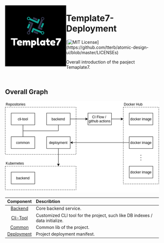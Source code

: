 <p>
  <img align="left" src="resource/readme/logo.png">
</p>

# Template7-Deployment

[![MIT License](https://img.shields.io/apm/l/atomic-design-ui.svg?)](https://github.com/tterb/atomic-design-ui/blob/master/LICENSEs)

Overall introduction of the paoject Temaplate7.

<br/>

## Overall Graph

![](./resource/readme/Overall.png)

| Component | Describtion |
| :---: | :--- |
| [Backend](https://github.com/Template7/backend) | Core backend service. |
| [Cli-Tool](https://github.com/Template7/cli-tool) | Customized CLI tool for the project, such like DB indexes / data initialize. |
| [Common](https://github.com/Template7/common) | Common lib of the project. |
| [Deployment](https://github.com/Template7/deployment) | Project deployment manifest. |
